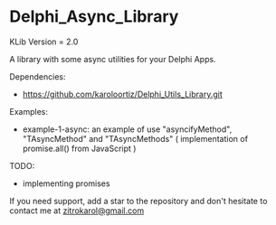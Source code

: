 # Delphi_Async_Library

KLib Version = 2.0

A library with some async utilities for your Delphi Apps.

Dependencies:
 - https://github.com/karoloortiz/Delphi_Utils_Library.git
  
Examples:
  - example-1-async: an example of use "asyncifyMethod", "TAsyncMethod" and "TAsyncMethods" ( implementation of promise.all() from JavaScript ) 
  
TODO:
  - implementing promises


If you need support, add a star to the repository and don't hesitate to contact me at zitrokarol@gmail.com
